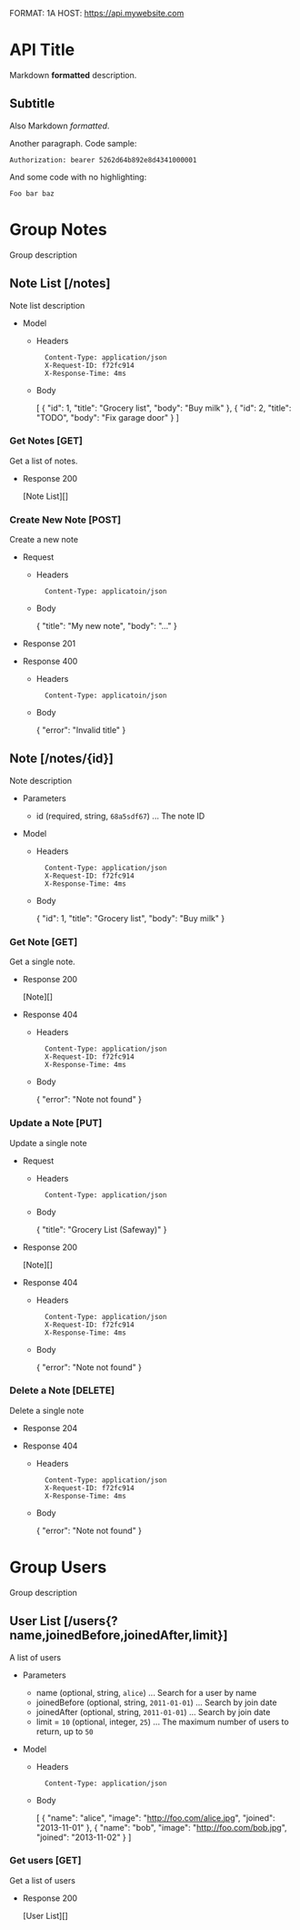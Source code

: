 FORMAT: 1A
HOST: https://api.mywebsite.com

# API Title
Markdown **formatted** description.

## Subtitle
Also Markdown *formatted*.

Another paragraph. Code sample:

```http
Authorization: bearer 5262d64b892e8d4341000001
```

And some code with no highlighting:

```no-highlight
Foo bar baz
```

# Group Notes
Group description

## Note List [/notes]
Note list description

+ Model

    + Headers

            Content-Type: application/json
            X-Request-ID: f72fc914
            X-Response-Time: 4ms

    + Body

        [
            {
                "id": 1,
                "title": "Grocery list",
                "body": "Buy milk"
            },
            {
                "id": 2,
                "title": "TODO",
                "body": "Fix garage door"
            }
        ]

### Get Notes [GET]
Get a list of notes.

+ Response 200
    
    [Note List][]

### Create New Note [POST]
Create a new note

+ Request

    + Headers

            Content-Type: applicatoin/json

    + Body

        {
            "title": "My new note",
            "body": "..."
        }

+ Response 201

+ Response 400

    + Headers

            Content-Type: applicatoin/json

    + Body

        {
            "error": "Invalid title"
        }

## Note [/notes/{id}]
Note description

+ Parameters

    + id (required, string, `68a5sdf67`) ... The note ID

+ Model

    + Headers

            Content-Type: application/json
            X-Request-ID: f72fc914
            X-Response-Time: 4ms

    + Body

        {
            "id": 1,
            "title": "Grocery list",
            "body": "Buy milk"
        }

### Get Note [GET]
Get a single note.

+ Response 200

    [Note][]

+ Response 404

    + Headers

            Content-Type: application/json
            X-Request-ID: f72fc914
            X-Response-Time: 4ms

    + Body

        {
            "error": "Note not found"
        }

### Update a Note [PUT]
Update a single note

+ Request

    + Headers

            Content-Type: application/json

    + Body

        {
            "title": "Grocery List (Safeway)"
        }

+ Response 200

    [Note][]

+ Response 404

    + Headers

            Content-Type: application/json
            X-Request-ID: f72fc914
            X-Response-Time: 4ms

    + Body

        {
            "error": "Note not found"
        }

### Delete a Note [DELETE]
Delete a single note

+ Response 204

+ Response 404

    + Headers

            Content-Type: application/json
            X-Request-ID: f72fc914
            X-Response-Time: 4ms

    + Body

        {
            "error": "Note not found"
        }

# Group Users
Group description

## User List [/users{?name,joinedBefore,joinedAfter,limit}]
A list of users

+ Parameters

    + name (optional, string, `alice`) ... Search for a user by name
    + joinedBefore (optional, string, `2011-01-01`) ... Search by join date
    + joinedAfter (optional, string, `2011-01-01`) ... Search by join date
    + limit = `10` (optional, integer, `25`) ... The maximum number of users to return, up to `50`

+ Model

    + Headers

            Content-Type: application/json

    + Body

        [
            {
                "name": "alice",
                "image": "http://foo.com/alice.jpg",
                "joined": "2013-11-01"
            },
            {
                "name": "bob",
                "image": "http://foo.com/bob.jpg",
                "joined": "2013-11-02"
            }
        ]

### Get users [GET]
Get a list of users

+ Response 200

    [User List][]
